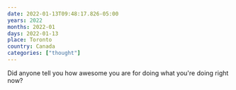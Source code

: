 ```yaml
---
date: 2022-01-13T09:48:17.826-05:00
years: 2022
months: 2022-01
days: 2022-01-13
place: Toronto
country: Canada
categories: ["thought"]
---
```

Did anyone tell you how awesome you are for doing what you're doing right now?
